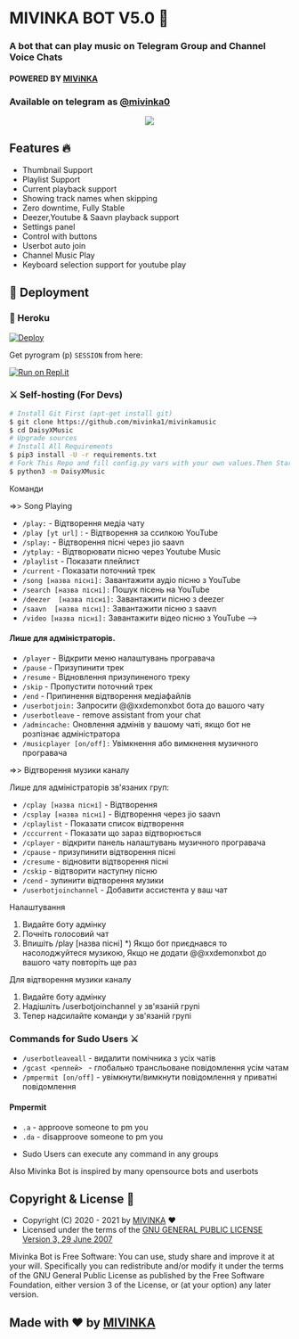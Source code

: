 <h1 align="centre">MIVINKA BOT V5.0 🎵</h1>

### A bot that can play music on Telegram Group and Channel Voice Chats
#### POWERED BY [MIViNKA](https://github.com/mivinka1/)
### Available on telegram as [@mivinka0](https://t.me/mivinka0)

<p align="center">
  <img src="https://telegra.ph/file/a1c237679c68716f76b63.gif">
</p>

<h2> Features 🔥 </h2>

- Thumbnail Support
- Playlist Support
- Current playback support
- Showing track names when skipping
- Zero downtime, Fully Stable
- Deezer,Youtube & Saavn playback support
- Settings panel
- Control with buttons
- Userbot auto join
- Channel Music Play
- Keyboard selection support for youtube play

## 🚀 Deployment

### 💜 Heroku

[![Deploy](https://www.herokucdn.com/deploy/button.svg)](https://heroku.com/deploy?template=https://github.com/mivinka1/mivinkamusic)

Get pyrogram (p)  `SESSION` from here:

[![Run on Repl.it](https://repl.it/badge/github/ChankitSaini/GenerateStringSession)](https://replit.com/@ChankitSaini/GenerateStringSession)

### ⚔ Self-hosting (For Devs) 
```sh
# Install Git First (apt-get install git)
$ git clone https://github.com/mivinka1/mivinkamusic
$ cd DaisyXMusic
# Upgrade sources
# Install All Requirements 
$ pip3 install -U -r requirements.txt
# Fork This Repo and fill config.py vars with your own values.Then Start The Bot
$ python3 -m DaisyXMusic
```
Команди

=>> Song Playing 

- `/play:` - Відтворення медіа чату
- `/play [yt url]` : - Відтворення за ссилкою YouTube
- `/splay:` - Відтворення пісні через jio saavn
- `/ytplay:` - Відтворювати пісню через Youtube Music
- `/playlist` - Показати плейлист
- `/current` - Показати поточний трек
- `/song [назва пісні]:` Завантажити аудіо пісню з YouTube
- `/search [назва пісні]:` Пошук пісень на YouTube
- `/deezer  [назва пісні]:` Завантажити пісню з deezer
- `/saavn  [назва пісні]:` Завантажити пісню з saavn
- `/video [назва пісні]:` Завантажити відео пісню з YouTube -->

#### Лише для адміністраторів.
- `/player` - Відкрити меню налаштувань програвача
- `/pause` - Призупинити трек
- `/resume` - Відновлення призупиненого треку
- `/skip` - Пропустити поточний трек
- `/end` -  Припинення відтворення медіафайлів
- `/userbotjoin:` Запросити @@xxdemonxbot бота до вашого чату
- `/userbotleave` - remove assistant from your chat
- `/admincache:` Оновлення адмінів у вашому чаті, якщо бот не розпізнає адміністратора
- `/musicplayer [on/off]:` Увімкнення або вимкнення музичного програвача

=>> Відтворення музики каналу 

 Лише для адміністраторів зв'язаних груп:

- `/cplay [назва пісні]` - Відтворення
- `/csplay [назва пісні]` - Відтворення через jio saavn
- `/cplaylist` - Показати список відтворення
- `/cccurrent` - Показати що зараз відтворюється
- `/cplayer` - відкрити панель налаштувань музичного програвача
- `/cpause` - призупинити відтворення пісні
- `/cresume` - відновити відтворення пісні
- `/cskip` - відтворити наступну пісню
- `/cend` - зупинити відтворення музики
- `/userbotjoinchannel` - Добавити ассистента у ваш чат


Налаштування

1) Видайте боту адмінку
2) Почніть голосовий чат
3) Впишіть /play [назва пісні]
*) Якщо бот приєднався то насолоджуйтеся музикою, Якщо не додати @@xxdemonxbot до вашого чату повторіть ще раз

Для відтворення музики каналу
1) Видайте боту адмінку
2) Надішліть /userbotjoinchannel  у зв'язаній групі
3) Тепер надсилайте команди у зв'язаній групі
### Commands for Sudo Users ⚔️
- `/userbotleaveall` - видалити помічника з усіх чатів
- `/gcast <реплей> ` - глобально трансльоване повідомлення усім чатам
- `/pmpermit [on/off]` - увімкнути/вимкнути повідомлення у приватні повідомлення

#### Pmpermit
- `.a` - approove someone to pm you
- `.da` - disapproove someone to pm you
+ Sudo Users can execute any command in any groups



Also Mivinka Bot is inspired by many opensource bots and userbots




## Copyright & License 👮

 - Copyright (C) 2020 - 2021 by [MIVINKA](github.com/mivinka1/) ❤️️
 - Licensed under the terms of the [GNU GENERAL PUBLIC LICENSE Version 3, 29 June 2007](https://github.com/mivinka1/mivinkamusic/blob/master/LICENSE)
    
Mivinka Bot is Free Software: You can use, study share and improve it at your will. Specifically you can redistribute and/or modify it under the terms of the GNU General Public License as published by the Free Software Foundation, either version 3 of the License, or (at your option) any later version.    
## Made with ♥️ by [MIVINKA](https://github.com/mivinka1//)
